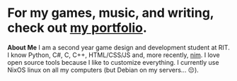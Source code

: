 # For my games, music, and writing, check out **[my portfolio](https://the-argus.github.io/portfolio)**.

**About Me**
I am a second year game design and development student at RIT. I know Python, C#, C, C++,
HTML/CSS/JS and, more recently, [nim](https://nim-lang.org/).
I love open source tools because I like to customize everything. I currently use
NixOS linux on all my computers (but Debian on my servers... 😔).
